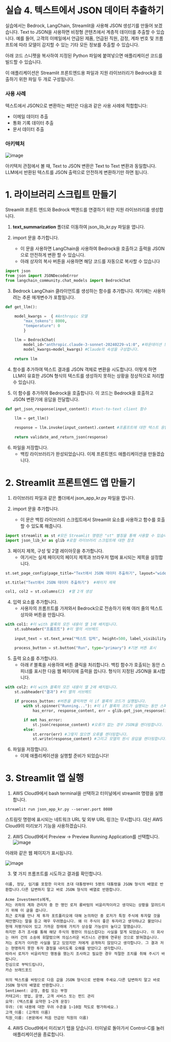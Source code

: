 # 실습 4. 텍스트에서 JSON 데이터 추출하기
실습에서는 Bedrock, LangChain, Streamlit을 사용해 JSON 생성기를 만들어 보겠습니다.
Text to JSON을 사용하면 비정형 콘텐츠에서 계층적 데이터를 추출할 수 있습니다. 예를 들어, 고객의 이메일에서 언급된 제품, 언급된 직원, 감정, 계좌 번호 및 프롬프트에 따라 모델이 감지할 수 있는 기타 모든 정보를 추출할 수 있습니다.

아래 코드 스니펫을 복사하여 지정된 Python 파일에 붙여넣으면 애플리케이션 코드를 빌드할 수 있습니다.

이 애플리케이션은 Streamlit 프론트엔드용 파일과 지원 라이브러리가 Bedrock을 호출하기 위한 파일 두 개로 구성됩니다.

### 사용 사례
텍스트에서 JSON으로 변환하는 패턴은 다음과 같은 사용 사례에 적합합니다:

* 이메일 데이터 추출
* 통화 기록 데이터 추출
* 문서 데이터 추출

### 아키텍처
![image](https://github.com/user-attachments/assets/b1f62def-1545-4ea5-a7ed-3e11a8a8826a)

아키텍처 관점에서 볼 때, Text to JSON 변환은 Text to Text 변환과 동일합니다. LLM에서 반환된 텍스트를 JSON 출력으로 안전하게 변환하기만 하면 됩니다.

# 1. 라이브러리 스크립트 만들기

Streamlit 프론트 엔드와 Bedrock 백엔드를 연결하기 위한 지원 라이브러리를 생성합니다.

1. **text_summarization** 폴더로 이동하여 json_lib_kr.py 파일을 엽니다.

2. import 문을 추가합니다.
   * 이 문을 사용하면 LangChain을 사용하여 Bedrock을 호출하고 출력을 JSON으로 안전하게 변환 할 수 있습니다.
   * 아래 상자의 복사 버튼을 사용하면 해당 코드를 자동으로 복사할 수 있습니다
  
~~~python
import json
from json import JSONDecodeError
from langchain_community.chat_models import BedrockChat
~~~

3. Bedrock LangChain 클라이언트를 생성하는 함수를 추가합니다.
   여기에는 사용하려는 추론 매개변수가 포함됩니다.

~~~python
def get_llm():

    model_kwargs =  { #Anthropic 모델
        "max_tokens": 8000, 
        "temperature": 0
        }
    
    llm = BedrockChat(
        model_id="anthropic.claude-3-sonnet-20240229-v1:0", #파운데이션 모델 설정하기
        model_kwargs=model_kwargs) #Claude의 속성을 구성합니다.
    
    return llm  
~~~

4. 함수를 추가하여 텍스트 결과를 JSON 객체로 변환을 시도합니다.
   이렇게 하면 LLM이 유효한 JSON 형식의 텍스트를 생성하지 못하는 상황을 정상적으로 처리할 수 있습니다.


5. 이 함수를 추가하여 Bedrock을 호출합니다.
   이 코드는 Bedrock을 호출하고 JSON 변환기에 응답을 전달합니다.

~~~python
def get_json_response(input_content): #text-to-text client 함수
    
    llm = get_llm()

    response = llm.invoke(input_content).content #프롬프트에 대한 텍스트 응답
    
    return validate_and_return_json(response)
~~~

6. 파일을 저장합니다.
   * 백킹 라이브러리가 완성되었습니다. 이제 프론트엔드 애플리케이션을 만들겠습니다.

# 2. Streamlit 프론트엔드 앱 만들기

1. 라이브러리 파일과 같은 폴더에서 json_app_kr.py 파일을 엽니다.
 
2. import 문을 추가합니다.
   * 이 문은 백킹 라이브러리 스크립트에서 Streamlit 요소를 사용하고 함수를 호출할 수 있도록 해줍니다.

~~~python
import streamlit as st #모든 Streamlit 명령은 "st" 별칭을 통해 사용할 수 있습니다.
import json_lib_kr as glib #로컬 라이브러리 스크립트에 대한 참조
~~~

3. 페이지 제목, 구성 및 2열 레이아웃을 추가합니다.
   * 여기서는 실제 페이지의 페이지 제목과 브라우저 탭에 표시되는 제목을 설정합니다.
  
~~~python
st.set_page_config(page_title="Text에서 JSON 데이터 추출하기", layout="wide")  #열을 수용하기 위해 페이지 너비를 더 넓게 설정합니다.

st.title("Text에서 JSON 데이터 추출하기")  #페이지 제목

col1, col2 = st.columns(2)  #열 2개 생성
~~~

4. 입력 요소를 추가합니다.
   * 사용자의 프롬프트를 가져와서 Bedrock으로 전송하기 위해 여러 줄의 텍스트 상자와 버튼을 만듭니다.

~~~python
with col1: #이 with 블록의 모든 내용이 열 1에 배치됩니다.
    st.subheader("프롬프트") #이 열의 서브헤드
    
    input_text = st.text_area("텍스트 입력", height=500, label_visibility="collapsed")

    process_button = st.button("Run", type="primary") #기본 버튼 표시
~~~

5. 출력 요소를 추가합니다.
   * 아래 if 블록을 사용하여 버튼 클릭을 처리합니다. 백킹 함수가 호출되는 동안 스피너를 표시한 다음 웹 페이지에 출력을 씁니다. 형식이 지정된 JSON을 표시합니다.

~~~python
with col2: #이 with 블록의 모든 내용이 열 2에 배치됩니다.
    st.subheader("결과") #이 열의 서브헤드
    
    if process_button: #버튼을 클릭하면 이 if 블록의 코드가 실행됩니다.
        with st.spinner("Running..."): #이 if 블록의 코드가 실행되는 동안 스피너를 표시합니다.
            has_error, response_content, err = glib.get_json_response(input_content=input_text) #지원 라이브러리를 통해 모델을 호출합니다.

        if not has_error:
            st.json(response_content) #오류가 없는 경우 JSON을 렌더링합니다.
        else:
            st.error(err) #그렇지 않으면 오류를 렌더링합니다.
            st.write(response_content) #그리고 모델의 원시 응답을 렌더링합니다.
~~~

6. 파일을 저장합니다.
   * 이제 애플리케이션을 실행할 준비가 되었습니다!

# 3. Streamlit 앱 실행

1. AWS Cloud9에서 bash terminal을 선택하고 터미널에서 streamlit 명령을 실행합니다.

```
streamlit run json_app_kr.py --server.port 8080
```
스트림릿 명령에 표시되는 네트워크 URL 및 외부 URL 링크는 무시합니다. 대신 AWS Cloud9의 미리보기 기능을 사용하겠습니다.

2. AWS Cloud9에서 Preview -> Preview Running Application를 선택합니다.
![image](https://github.com/user-attachments/assets/c9852793-1b62-4665-8545-9bc7946c3a91)

아래와 같은 웹 페이지가 표시됩니다.

![image](https://github.com/user-attachments/assets/a857129e-d832-4d06-b701-90849815c552)

3. 몇 가지 프롬프트를 시도하고 결과를 확인합니다.

```
이름, 정당, 임기를 포함한 미국의 초대 대통령부터 5명의 대통령을 JSON 형식의 배열로 반환합니다.다른 답변하지 말고 바로 JSON 형식의 배열로 반환합니다.
```

```
Acme Investments에게,
저는 귀하의 계좌 관리자 중 한 명인 로저 롱바텀의 비윤리적이라고 생각되는 상황을 알려드리기 위해 이 글을 씁니다.
최근 로저를 만나 제 투자 포트폴리오에 대해 논의하던 중 로저가 특정 주식에 투자할 것을 제안했다는 말을 듣고 매우 우려했습니다. 왜 이 주식이 좋은 투자라고 생각하냐고 물었더니 현재 저평가되어 있고 가까운 장래에 가치가 상승할 가능성이 높다고 말했습니다.
하지만 추가 조사를 통해 해당 주식의 평판이 의심스럽다는 사실을 알게 되었습니다. 이 회사는 여러 건의 소송에 휘말렸으며 의심스러운 비즈니스 관행에 연루된 것으로 밝혀졌습니다.
저는 로저가 이러한 사실을 알고 있었지만 저에게 공개하지 않았다고 생각합니다. 그 결과 저는 현명하지 못한 투자 결정을 내리도록 오해를 받았다고 생각합니다.
따라서 로저가 비윤리적인 행동을 했는지 조사하고 필요한 경우 적절한 조치를 취해 주시기 바랍니다.
진심으로 부탁드립니다,
카슨 브래드포드

위의 텍스트를 바탕으로 다음 값을 JSON 형식으로 반환해 주세요.다른 답변하지 말고 바로 JSON 형식의 배열로 반환합니다.:
Sentiment: 긍정, 중립 또는 부정
카테고리: 영업, 운영, 고객 서비스 또는 펀드 관리
요약: (텍스트를 요약한 1~2개 문장)
우려: (위 내용에 대한 우려 수준을 1~10점 척도로 평가하세요.)
고객_이름: (고객의 이름)
직원_이름: (본문에서 처음 언급된 직원의 이름)
```

4. AWS Cloud9에서 미리보기 탭을 닫습니다. 터미널로 돌아가서 Control-C를 눌러 애플리케이션을 종료합니다.
